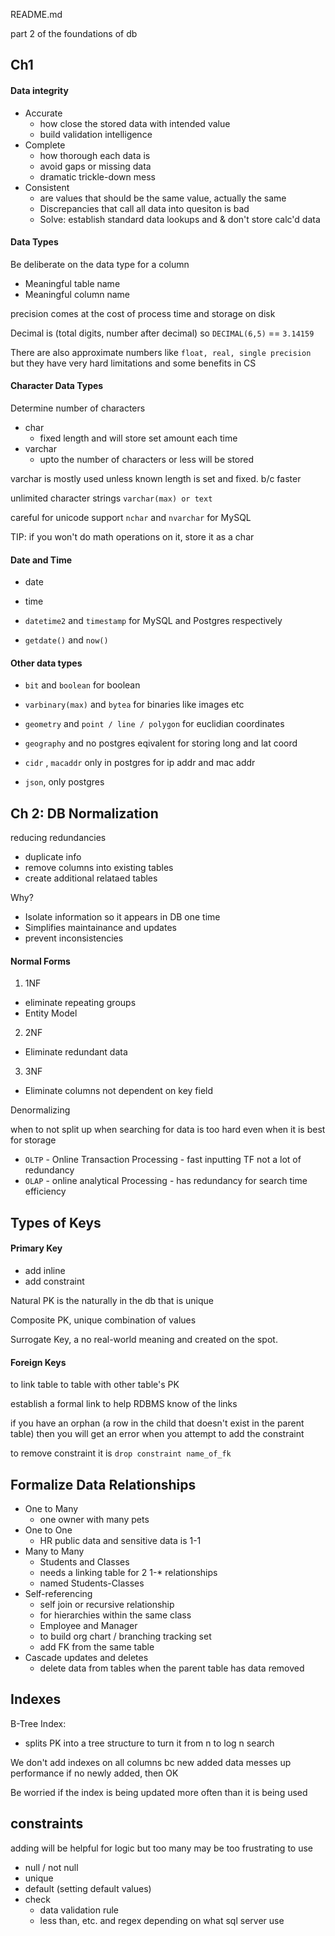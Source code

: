 README.md

part 2 of the foundations of db

## Ch1 

#### Data integrity

- Accurate
	- how close the stored data with intended value
	- build validation intelligence
- Complete
	- how thorough each data is
	- avoid gaps or missing data
	- dramatic trickle-down mess
- Consistent
	- are values that should be the same value, actually the same
	- Discrepancies that call all data into quesiton is bad
	- Solve: establish standard data lookups and & don't store calc'd data

#### Data Types

Be deliberate on the data type for a column

- Meaningful table name
- Meaningful column name

precision comes at the cost of process time and storage on disk

Decimal is (total digits, number after decimal)
so `DECIMAL(6,5)` == `3.14159`

There are also approximate numbers like `float, real, single precision`
but they have very hard limitations and some benefits in CS


#### Character Data Types

Determine number of characters

- char
	- fixed length and will store set amount each time
- varchar
	- upto the number of characters or less will be stored

varchar is mostly used unless known length is set and fixed. b/c faster


unlimited character strings `varchar(max) or text`

careful for unicode support `nchar` and `nvarchar` for MySQL

TIP: if you won't do math operations on it, store it as a char



#### Date and Time

- date
- time
- `datetime2` and `timestamp` for MySQL and Postgres respectively

- `getdate()` and `now()`


#### Other data types

- `bit` and `boolean` for boolean
- `varbinary(max)` and `bytea` for binaries like images etc
- `geometry` and `point / line / polygon` for euclidian coordinates
- `geography` and no postgres eqivalent for storing long and lat coord

- `cidr` , `macaddr` only in postgres for ip addr and mac addr
- `json`, only postgres



## Ch 2: DB Normalization

reducing redundancies

- duplicate info 
- remove columns into existing tables
- create additional relataed tables

Why? 

- Isolate information so it appears in DB one time
- Simplifies maintainance and updates
- prevent inconsistencies

#### Normal Forms

1. 1NF
- eliminate repeating groups
- Entity Model
2. 2NF
- Eliminate redundant data
3. 3NF
- Eliminate columns not dependent on key field

Denormalizing

when to not split up when searching for data is too hard 
even when it is best for storage

- `OLTP` - Online Transaction Processing - fast inputting TF not a lot of redundancy
- `OLAP` - online analytical Processing - has redundancy for search time efficiency


## Types of Keys


#### Primary Key

- add inline
- add constraint

Natural PK is the naturally in the db that is unique

Composite PK, unique combination of values

Surrogate Key, a no real-world meaning and created on the spot.


#### Foreign Keys

to link table to table with other table's PK

establish a formal link to help RDBMS know of the links

if you have an orphan (a row in the child that doesn't exist in the parent table)
then you will get an error when you attempt to add the constraint

to remove constraint it is `drop constraint name_of_fk`


## Formalize Data Relationships


- One to Many
	- one owner with many pets
- One to One
	- HR public data and sensitive data is 1-1
- Many to Many
	- Students and Classes 
	- needs a linking table for 2 1-* relationships
	- named Students-Classes
- Self-referencing
	- self join or recursive relationship
	- for hierarchies within the same class
	- Employee and Manager
	- to build org chart / branching tracking set
	- add FK from the same table
- Cascade updates and deletes
	- delete data from tables when the parent table has data removed

## Indexes

B-Tree Index:

- splits PK into a tree structure to turn it from n to log n search

We don't add indexes on all columns bc new added data messes up performance
if no newly added, then OK

Be worried if the index is being updated more often than it is being used


## constraints

adding will be helpful for logic
but too many may be too frustrating to use

- null / not null
- unique
- default (setting default values)
- check
	- data validation rule
	- less than, etc. and regex depending on what sql server use